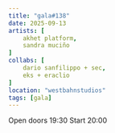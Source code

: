 ```yaml
---
title: "gala#138"
date: 2025-09-13
artists: [
	akhet platform,
	sandra muciño
]
collabs: [
	dario sanfilippo + sec,
	eks + eraclio
]
location: "westbahnstudios"
tags: [gala]
---
```

Open doors 19:30
Start 20:00
